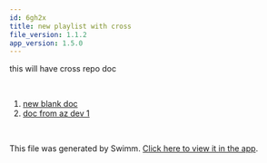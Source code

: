 ```yaml
---
id: 6gh2x
title: new playlist with cross
file_version: 1.1.2
app_version: 1.5.0
---
```


<!-- Intro - Do not remove this comment -->
this will have cross repo doc

<br/>

<!-- Steps - Do not remove this comment -->
1. [new blank doc](new-blank-doc.jq28r.sw.md)
2. [doc from az dev 1](http://localhost:5000/repos/Z2l0aHViJTNBJTNBYXpkZXYtZXglM0ElM0Fla2V5ZGFy/docs/j4s4z)


<br/>

This file was generated by Swimm. [Click here to view it in the app](http://localhost:5000/repos/Z2l0aHViJTNBJTNBdDElM0ElM0FlcmFuLXN3aW1t/playlists/6gh2x).
